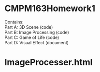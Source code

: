 # CMPM163Homework1
Contains:   
  Part A: 3D Scene (code)   
  Part B: Image Processing (code)   
  Part C: Game of Life (code)   
  Part D: Visual Effect (document)   
# ImageProcesser.html

